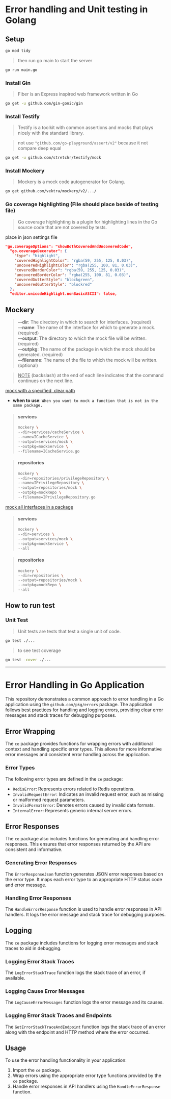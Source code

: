 # Error handling and Unit testing in Golang

## Setup

```bash
go mod tidy
```

> then run go main to start the server

```bash
go run main.go
```

### Install Gin

> Fiber is an Express inspired web framework written in Go

```bash
go get -u github.com/gin-gonic/gin
```

### Install Testify

> Testify is a toolkit with common assertions and mocks that plays nicely with the standard library.

> not use `"github.com/go-playground/assert/v2"` because it not compare deep equal

```bash
go get -u github.com/stretchr/testify/mock
```

### Install Mockery

> Mockery is a mock code autogenerator for Golang.

```bash
go get github.com/vektra/mockery/v2/.../
```

### Go coverage highlighting (File should place beside of testing file)

> Go coverage highlighting is a plugin for highlighting lines in the Go source code that are not covered by tests.

place in json settings file

```json
"go.coverageOptions": "showBothCoveredAndUncoveredCode",
  "go.coverageDecorator": {
    "type": "highlight",
    "coveredHighlightColor": "rgba(59, 255, 125, 0.03)",
    "uncoveredHighlightColor": "rgba(255, 100, 81, 0.03)",
    "coveredBorderColor": "rgba(59, 255, 125, 0.03)",
    "uncoveredBorderColor": "rgba(255, 100, 81, 0.03)",
    "coveredGutterStyle": "blockgreen",
    "uncoveredGutterStyle": "blockred"
  },
  "editor.unicodeHighlight.nonBasicASCII": false,
```

## Mockery

> **--dir**: The directory in which to search for interfaces. (required)<br> **--name**: The name of the interface for which to generate a mock. (required)<br> **--output**: The directory to which the mock file will be written. (required)<br> **--outpkg**: The name of the package in which the mock should be generated. (required)<br> **--filename**: The name of the file to which the mock will be written. (optional)

> <ins>NOTE</ins> (backslash) at the end of each line indicates that the command continues on the next line.

<ins>mock with a specified, clear path</ins>

- **when to use**: `When you want to mock a function that is not in the same package.`

> #### services
>
> ```bash
> mockery \
> --dir=services/cacheService \
> --name=ICacheService \
> --output=services/mock \
> --outpkg=mockService \
> --filename=ICacheService.go
> ```

> #### repositories
>
> ```bash
> mockery \
> --dir=repositories/privilegeRepository \
> --name=IPrivilegeRepository \
> --output=repositories/mock \
> --outpkg=mockRepo \
> --filename=IPrivilegeRepository.go
> ```

<ins>mock all interfaces in a package</ins>

> #### services
>
> ```bash
> mockery \
> --dir=services \
> --output=services/mock \
> --outpkg=mockService \
> --all
> ```

> #### repositories
>
> ```bash
> mockery \
> --dir=repositories \
> --output=repositories/mock \
> --outpkg=mockRepo \
> --all
> ```

## How to run test

### Unit Test

> Unit tests are tests that test a single unit of code.

```bash
go test ./...
```

> to see test coverage

```bash
go test -cover ./...
```

---

# Error Handling in Go Application

This repository demonstrates a common approach to error handling in a Go application using the `github.com/pkg/errors` package. The application follows best practices for handling and logging errors, providing clear error messages and stack traces for debugging purposes.

## Error Wrapping

The `ce` package provides functions for wrapping errors with additional context and handling specific error types. This allows for more informative error messages and consistent error handling across the application.

### Error Types

The following error types are defined in the `ce` package:

- `RedisError`: Represents errors related to Redis operations.
- `InvalidRequestError`: Indicates an invalid request error, such as missing or malformed request parameters.
- `InvalidFormatError`: Denotes errors caused by invalid data formats.
- `InternalError`: Represents generic internal server errors.

## Error Responses

The `ce` package also includes functions for generating and handling error responses. This ensures that error responses returned by the API are consistent and informative.

### Generating Error Responses

The `ErrorResponseJson` function generates JSON error responses based on the error type. It maps each error type to an appropriate HTTP status code and error message.

### Handling Error Responses

The `HandleErrorResponse` function is used to handle error responses in API handlers. It logs the error message and stack trace for debugging purposes.

## Logging

The `ce` package includes functions for logging error messages and stack traces to aid in debugging.

### Logging Error Stack Traces

The `LogErrorStackTrace` function logs the stack trace of an error, if available.

### Logging Cause Error Messages

The `LogCauseErrorMessages` function logs the error message and its causes.

### Logging Error Stack Traces and Endpoints

The `GetErrorStackTraceAndEndpoint` function logs the stack trace of an error along with the endpoint and HTTP method where the error occurred.

## Usage

To use the error handling functionality in your application:

1.  Import the `ce` package.
2.  Wrap errors using the appropriate error type functions provided by the `ce` package.
3.  Handle error responses in API handlers using the `HandleErrorResponse` function.
